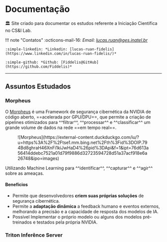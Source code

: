 # Documentação

:classical_building: Site criado para documentar os estudos referente a Iniciação Cientifica no CS&I Lab.

!!! note "Contatos"
    :octicons-mail-16: *Email: [lucas.ruan@ges.inatel.br](mailto:lucas.ruan@ges.inatel.br)*

    :simple-linkedin: *Linkedin: [lucas-ruan-fidelis](https://www.linkedin.com/in/lucas-ruan-fidelis/)*

    :simple-github: *Github: [Fiddelis@GitHub](https://github.com/Fiddelis)*

---

## Assuntos Estudados

### Morpheus

O [Morpheus](https://developer.nvidia.com/morpheus-cybersecurity) é uma Framework de segurança cibernética da NVIDIA de código aberto, ==acelerada por GPU/DPU==, que permite a criação de pipelines otimizados para ^^filtrar^^, ^^processar^^ e ^^classificar^^ um grande volume de dados na rede ==em tempo real==.

<figure markdown="span">
    ![Morpheus](https://external-content.duckduckgo.com/iu/?u=https%3A%2F%2Ftse1.mm.bing.net%2Fth%3Fid%3DOIP.794Bd8ghraH46XnFi1kiJwHaD4%26pid%3DApi&f=1&ipt=76d613a56414ddebc7521a01d79f9886d32723594728d51a37acf918e6a26748&ipo=images)
</figure>

Utilizando Machine Learning para ^^identificar^^, ^^capturar^^ e ^^agir^^ sobre as ameaças.

#### Benefícios

- Permite que desenvolvedores **criem suas próprias soluções** de segurança cibernética.
- Permite a **adaptação dinâmica** a feedback humano e eventos externos, melhorando a precisão e a capacidade de resposta dos modelos de IA.
- Possível Implementar o próprio modelo ou alguns dos modelos pré-treinados e testados pela própria NVIDIA.

### Triton Inferênce Server
